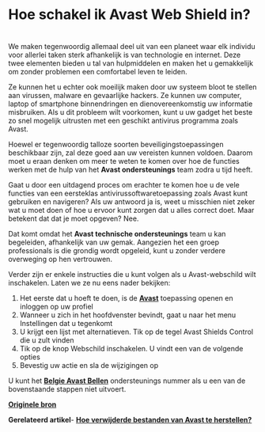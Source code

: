 # Hoe schakel ik Avast Web Shield in?
# 
We maken tegenwoordig allemaal deel uit van een planeet waar elk individu voor allerlei taken sterk afhankelijk is van technologie en internet. Deze twee elementen bieden u tal van hulpmiddelen en maken het u gemakkelijk om zonder problemen een comfortabel leven te leiden.

Ze kunnen het u echter ook moeilijk maken door uw systeem bloot te stellen aan virussen, malware en gevaarlijke hackers. Ze kunnen uw computer, laptop of smartphone binnendringen en dienovereenkomstig uw informatie misbruiken. Als u dit probleem wilt voorkomen, kunt u uw gadget het beste zo snel mogelijk uitrusten met een geschikt antivirus programma zoals Avast.

Hoewel er tegenwoordig talloze soorten beveiligingstoepassingen beschikbaar zijn, zal deze goed aan uw vereisten kunnen voldoen. Daarom moet u eraan denken om meer te weten te komen over hoe de functies werken met de hulp van het **Avast ondersteunings** team zodra u tijd heeft.

Gaat u door een uitdagend proces om erachter te komen hoe u de vele functies van een eersteklas antivirussoftwaretoepassing zoals Avast kunt gebruiken en navigeren? Als uw antwoord ja is, weet u misschien niet zeker wat u moet doen of hoe u ervoor kunt zorgen dat u alles correct doet. Maar betekent dat dat je moet opgeven? Nee.

Dat komt omdat het **Avast technische ondersteunings** team u kan begeleiden, afhankelijk van uw gemak. Aangezien het een groep professionals is die grondig wordt opgeleid, kunt u zonder verdere overweging op hen vertrouwen.

Verder zijn er enkele instructies die u kunt volgen als u Avast-webschild wilt inschakelen. Laten we ze nu eens nader bekijken:

1.	Het eerste dat u hoeft te doen, is de **[Avast](https://www.avast.com/nl-be/index#pc)** toepassing openen en inloggen op uw profiel
2.	Wanneer u zich in het hoofdvenster bevindt, gaat u naar het menu Instellingen dat u tegenkomt
3.	U krijgt een lijst met alternatieven. Tik op de tegel Avast Shields Control die u zult vinden
4.	Tik op de knop Webschild inschakelen. U vindt een van de volgende opties
5.	Bevestig uw actie en sla de wijzigingen op


U kunt het **[Belgie Avast Bellen](https://contact-nederland.com/avast-belgie.html)** ondersteunings nummer als u een van de bovenstaande stappen niet uitvoert.

**[Originele bron](https://siskosukki.blogspot.com/2023/06/hoe-schakel-ik-avast-web-shield-in.html)**

**Gerelateerd artikel**- **[Hoe verwijderde bestanden van Avast te herstellen?](https://suksisko.hashnode.dev/hoe-verwijderde-bestanden-van-avast-te-herstellen)**